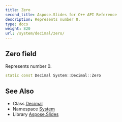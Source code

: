 ```yaml
---
title: Zero
second_title: Aspose.Slides for C++ API Reference
description: Represents number 0.
type: docs
weight: 820
url: /system/decimal/zero/
---
```

## Zero field


Represents number 0.

```cpp
static const Decimal System::Decimal::Zero
```

## See Also

* Class [Decimal](../)
* Namespace [System](../../)
* Library [Aspose.Slides](../../../)